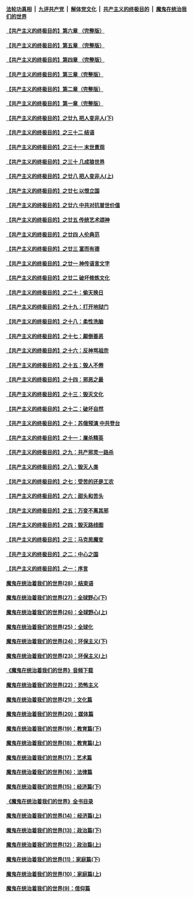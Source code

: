 

####  [法轮功真相](../../../../basic/blob/master/README.md?t=06220302) &nbsp;|&nbsp; [九评共产党](../../../../9ping.md/blob/master/README.md?t=06220302) &nbsp;|&nbsp; [解体党文化](../../../../jtdwh.md/blob/master/README.md?t=06220302)  &nbsp;|&nbsp; [共产主义的终极目的](../../../../gczydzjmd.md/blob/master/README.md?t=06220302) &nbsp;|&nbsp; [魔鬼在统治我们的世界](../../../../mgztzwmdsj.md/blob/master/README.md?t=06220302) 

#### [【共产主义的终极目的】第六章 （完整版）](../pages/nsc422/n11428913.md?t=06220302) 

#### [【共产主义的终极目的】第五章 （完整版）](../pages/nsc422/n11428912.md?t=06220302) 

#### [【共产主义的终极目的】第四章 （完整版）](../pages/nsc422/n11428907.md?t=06220302) 

#### [【共产主义的终极目的】第三章（完整版）](../pages/nsc422/n11428848.md?t=06220302) 

#### [【共产主义的终极目的】第二章（完整版）](../pages/nsc422/n11428831.md?t=06220302) 

#### [【共产主义的终极目的】第一章（完整版）](../pages/nsc422/n11417651.md?t=06220302) 

#### [【共产主义的终极目的】之廿九 把人变非人(下)](../pages/nsc422/n11344140.md?t=06220302) 

#### [【共产主义的终极目的】之三十二 结语](../pages/nsc422/n11360535.md?t=06220302) 

#### [【共产主义的终极目的】之三十一 末世景观](../pages/nsc422/n11351129.md?t=06220302) 

#### [【共产主义的终极目的】之三十 几成狼世界](../pages/nsc422/n11348280.md?t=06220302) 

#### [【共产主义的终极目的】之廿八 把人变非人(上)](../pages/nsc422/n11340492.md?t=06220302) 

#### [【共产主义的终极目的】之廿七 以恨立国](../pages/nsc422/n11336944.md?t=06220302) 

#### [【共产主义的终极目的】之廿六 中共对抗普世价值](../pages/nsc422/n11324785.md?t=06220302) 

#### [【共产主义的终极目的】之廿五 传统艺术颂神](../pages/nsc422/n11296396.md?t=06220302) 

#### [【共产主义的终极目的】之廿四 人伦典范](../pages/nsc422/n11296397.md?t=06220302) 

#### [【共产主义的终极目的】之廿三 富而有德](../pages/nsc422/n11283598.md?t=06220302) 

#### [【共产主义的终极目的】之廿一 神传语言文字](../pages/nsc422/n11263265.md?t=06220302) 

#### [【共产主义的终极目的】之廿二 破坏修炼文化](../pages/nsc422/n11245728.md?t=06220302) 

#### [【共产主义的终极目的】之二十：偷天换日](../pages/nsc422/n11238846.md?t=06220302) 

#### [【共产主义的终极目的】之十九：打开地狱门](../pages/nsc422/n11206376.md?t=06220302) 

#### [【共产主义的终极目的】之十八：柔性洗脑](../pages/nsc422/n11199994.md?t=06220302) 

#### [【共产主义的终极目的】之十七：颠倒善恶](../pages/nsc422/n11179782.md?t=06220302) 

#### [【共产主义的终极目的】之十六：反神骂祖宗](../pages/nsc422/n11166798.md?t=06220302) 

#### [【共产主义的终极目的】之十五：毁人不倦](../pages/nsc422/n11166792.md?t=06220302) 

#### [【共产主义的终极目的】之十四：邪恶之最](../pages/nsc422/n11150249.md?t=06220302) 

#### [【共产主义的终极目的】之十三：毁灭文化](../pages/nsc422/n11135227.md?t=06220302) 

#### [【共产主义的终极目的】之十二：破坏自然](../pages/nsc422/n11135214.md?t=06220302) 

#### [【共产主义的终极目的】之十：苏俄预演 中共登台](../pages/nsc422/n11118424.md?t=06220302) 

#### [【共产主义的终极目的】之十一：屠杀精英](../pages/nsc422/n11118442.md?t=06220302) 

#### [【共产主义的终极目的】之九：共产邪灵一路杀](../pages/nsc422/n11114139.md?t=06220302) 

#### [【共产主义的终极目的】之八：毁灭人类](../pages/nsc422/n11108503.md?t=06220302) 

#### [【共产主义的终极目的】之七：受苦的还是工农](../pages/nsc422/n11101809.md?t=06220302) 

#### [【共产主义的终极目的】之六：甜头和苦头](../pages/nsc422/n11096971.md?t=06220302) 

#### [【共产主义的终极目的】之五：万变不离其邪](../pages/nsc422/n11091285.md?t=06220302) 

#### [【共产主义的终极目的】之四：毁灭路线图](../pages/nsc422/n11086284.md?t=06220302) 

#### [【共产主义的终极目的】之三：马克思魔变](../pages/nsc422/n11061941.md?t=06220302) 

#### [【共产主义的终极目的】之二：中心之国](../pages/nsc422/n11047728.md?t=06220302) 

#### [【共产主义的终极目的】之一：序言](../pages/nsc422/n11086077.md?t=06220302) 

#### [魔鬼在统治着我们的世界(28)：结束语](../pages/nsc422/n10936246.md?t=06220302) 

#### [魔鬼在统治着我们的世界(27)：全球野心(下)](../pages/nsc422/n10928319.md?t=06220302) 

#### [魔鬼在统治着我们的世界(26)：全球野心(上)](../pages/nsc422/n10900318.md?t=06220302) 

#### [魔鬼在统治着我们的世界(25)：全球化](../pages/nsc422/n10788205.md?t=06220302) 

#### [魔鬼在统治着我们的世界(24)：环保主义(下)](../pages/nsc422/n10695307.md?t=06220302) 

#### [魔鬼在统治着我们的世界(23)：环保主义(上)](../pages/nsc422/n10688613.md?t=06220302) 

#### [《魔鬼在统治着我们的世界》音频下载](../pages/nsc422/n10635553.md?t=06220302) 

#### [魔鬼在统治着我们的世界(22)：恐怖主义](../pages/nsc422/n10614727.md?t=06220302) 

#### [魔鬼在统治着我们的世界(21)：文化篇](../pages/nsc422/n10597706.md?t=06220302) 

#### [魔鬼在统治着我们的世界(20)：媒体篇](../pages/nsc422/n10586579.md?t=06220302) 

#### [魔鬼在统治着我们的世界(19)：教育篇(下)](../pages/nsc422/n10564808.md?t=06220302) 

#### [魔鬼在统治着我们的世界(18)：教育篇(上)](../pages/nsc422/n10526970.md?t=06220302) 

#### [魔鬼在统治着我们的世界(17)：艺术篇](../pages/nsc422/n10499093.md?t=06220302) 

#### [魔鬼在统治着我们的世界(16)：法律篇](../pages/nsc422/n10485969.md?t=06220302) 

#### [魔鬼在统治着我们的世界(15)：经济篇(下)](../pages/nsc422/n10469975.md?t=06220302) 

#### [《魔鬼在统治着我们的世界》全书目录](../pages/nsc422/n10464261.md?t=06220302) 

#### [魔鬼在统治着我们的世界(14)：经济篇(上)](../pages/nsc422/n10457370.md?t=06220302) 

#### [魔鬼在统治着我们的世界(13)：政治篇(下)](../pages/nsc422/n10448270.md?t=06220302) 

#### [魔鬼在统治着我们的世界(12)：政治篇(上)](../pages/nsc422/n10444576.md?t=06220302) 

#### [魔鬼在统治着我们的世界(11)：家庭篇(下)](../pages/nsc422/n10440961.md?t=06220302) 

#### [魔鬼在统治着我们的世界(10)：家庭篇(上)](../pages/nsc422/n10435448.md?t=06220302) 

#### [魔鬼在统治着我们的世界(9)：信仰篇](../pages/nsc422/n10432159.md?t=06220302) 

